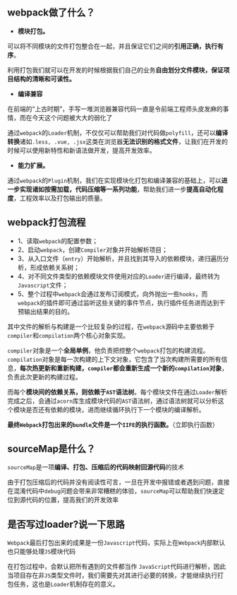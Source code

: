 ## webpack做了什么？

- **模块打包。**

可以将不同模块的文件打包整合在一起，并且保证它们之间的**引用正确，执行有序**。

利用打包我们就可以在开发的时候根据我们自己的业务**自由划分文件模块，保证项目结构的清晰和可读性。**

- **编译兼容**

在前端的“上古时期”，手写一堆浏览器兼容代码一直是令前端工程师头皮发麻的事情，而在今天这个问题被大大的弱化了

通过`webpack`的`Loader`机制，不仅仅可以帮助我们对代码做`polyfill`，还可以**编译转换**诸如`.less, .vue, .jsx`这类在浏览器**无法识别的格式文件**，让我们在开发的时候可以使用新特性和新语法做开发，提高开发效率。

- **能力扩展。**

通过`webpack`的`Plugin`机制，我们在实现模块化打包和编译兼容的基础上，可以**进一步实现诸如按需加载，代码压缩等一系列功能**，帮助我们进一步**提高自动化程度**，工程效率以及打包输出的质量。

## webpack打包流程

- 1、读取`webpack`的配置参数；
- 2、启动`webpack`，创建`Compiler`对象并开始解析项目；
- 3、从入口文件（`entry`）开始解析，并且找到其导入的依赖模块，递归遍历分析，形成依赖关系树；
- 4、对不同文件类型的依赖模块文件使用对应的`Loader`进行编译，最终转为`Javascript`文件；
- 5、整个过程中`webpack`会通过发布订阅模式，向外抛出一些`hooks`，而`webpack`的插件即可通过监听这些关键的事件节点，执行插件任务进而达到干预输出结果的目的。

其中文件的解析与构建是一个比较复杂的过程，在`webpack`源码中主要依赖于`compiler`和`compilation`两个核心对象实现。

`compiler`对象是一个**全局单例**，他负责把控整个`webpack`打包的构建流程。 `compilation`对象是每一次构建的上下文对象，它包含了当次构建所需要的所有信息，**每次热更新和重新构建，`compiler`都会重新生成一个新的`compilation`对象**，负责此次更新的构建过程。

而每个**模块间的依赖关系，则依赖于`AST`语法树**。每个模块文件在通过`Loader`解析完成之后，会通过`acorn`库生成模块代码的`AST`语法树，通过语法树就可以分析这个模块是否还有依赖的模块，进而继续循环执行下一个模块的编译解析。

**最终`Webpack`打包出来的`bundle`文件是一个`IIFE`的执行函数。**（立即执行函数）

## sourceMap是什么？

`sourceMap`是一项**编译、打包、压缩后的代码映射回源代码**的技术

由于打包压缩后的代码并没有阅读性可言，一旦在开发中报错或者遇到问题，直接在混淆代码中`debug`问题会带来非常糟糕的体验，`sourceMap`可以帮助我们快速定位到源代码的位置，提高我们的开发效率

## 是否写过loader?说一下思路

`Webpack`最后打包出来的成果是一份`Javascript`代码，实际上在`Webpack`内部默认也只能够处理`JS`模块代码

在打包过程中，会默认把所有遇到的文件都当作 `JavaScript`代码进行解析，因此当项目存在非`JS`类型文件时，我们需要先对其进行必要的转换，才能继续执行打包任务，这也是`Loader`机制存在的意义。



